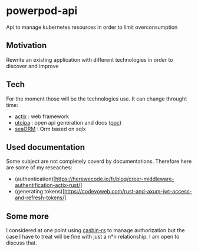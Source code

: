 # powerpod-api
Api to manage kubernetes resources in order to limit overconsumption

## Motivation

Rewrite an existing application with different technologies in order to discover and improve

## Tech

For the moment those will be the technologies use. It can change throught time: 

- [actix](https://actix.rs/) : web framework
- [utoipa](https://github.com/juhaku/utoipa) : open api generation and docs ([poc](https://github.com/hugoponthieu/poc-actix-scalar))
- [seaORM](https://www.sea-ql.org/SeaORM/) : Orm based on sqlx

## Used documentation

Some subject are not completely coverd by documentations. Therefore here are some of my reseaches:

- (authentication)[https://herewecode.io/fr/blog/creer-middleware-authentification-actix-rust/]
- (generating tokens)[https://codevoweb.com/rust-and-axum-jwt-access-and-refresh-tokens/]

## Some more

I considered at one point using [casbin-rs](https://github.com/casbin/casbin-rs) to manage authorization but the case I have to treat will be fine with just a n*n relationship. I am open to discuss that. 